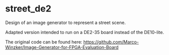 # street_de2
Design of an image generator to represent a street scene. 

Adapted version intended to run on a DE2-35 board instead of the DE10-lite.

The original code can be found here: https://github.com/Marco-Winzker/Image-Generator-for-FPGA-Evaluation-Board
